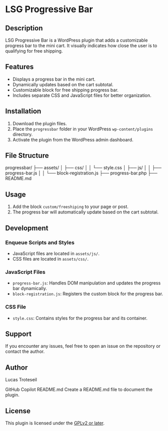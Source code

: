 # LSG Progressive Bar

## Description
LSG Progressive Bar is a WordPress plugin that adds a customizable progress bar to the mini cart. It visually indicates how close the user is to qualifying for free shipping.

## Features
- Displays a progress bar in the mini cart.
- Dynamically updates based on the cart subtotal.
- Customizable block for free shipping progress bar.
- Includes separate CSS and JavaScript files for better organization.

## Installation
1. Download the plugin files.
2. Place the `progressbar` folder in your WordPress `wp-content/plugins` directory.
3. Activate the plugin from the WordPress admin dashboard.

## File Structure

progressbar/ 
├── assets/ 
│ ├── css/ │ │ └── style.css 
│ ├── js/ 
│ │ ├── progress-bar.js 
│ │ └── block-registration.js 
├── progress-bar.php 
├── README.md


## Usage
1. Add the block `custom/freeshiping` to your page or post.
2. The progress bar will automatically update based on the cart subtotal.

## Development
### Enqueue Scripts and Styles
- JavaScript files are located in `assets/js/`.
- CSS files are located in `assets/css/`.

### JavaScript Files
- `progress-bar.js`: Handles DOM manipulation and updates the progress bar dynamically.
- `block-registration.js`: Registers the custom block for the progress bar.

### CSS File
- `style.css`: Contains styles for the progress bar and its container.

## Support
If you encounter any issues, feel free to open an issue on the repository or contact the author.

## Author
Lucas Troteseil



GitHub Copilot
README.md
Create a README.md file to document the plugin.



## License
This plugin is licensed under the [GPLv2 or later](https://www.gnu.org/licenses/gpl-2.0.html).
